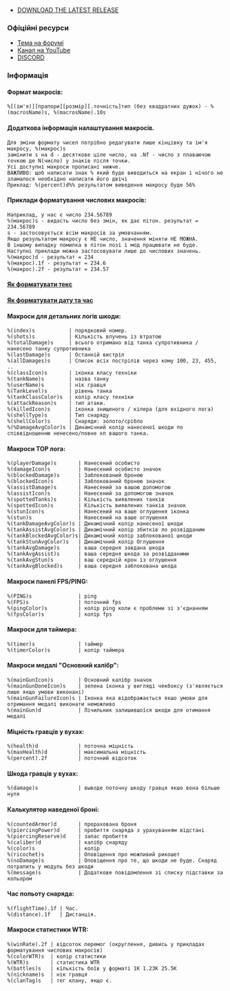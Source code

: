 * [DOWNLOAD THE LATEST RELEASE](https://github.com/Armagomen/battle_observer/releases/latest/download/BattleObserver_WOT_EU.zip)

### Офіційні ресурси
* [Тема на форумі](https://koreanrandom.com/forum/topic/32939-)
* [Канал на YouTube](https://www.youtube.com/channel/UCIksyJfDn5bOoig4iO7BKEA)
* [DISCORD](https://discord.gg/Nma5T5snKW)

### Інформація

#### Формат макросів:
```
%[(ім'я)][прапори][розмір][.точність]тип (без квадратних дужок) - %(macrosName)s, %(macrosName).10s
```
#### Додаткова інформація налаштування макросів.
````
Для зміни формату чисел потрібно редагувати лише кінцівку та ім'я макросу, %(макрос)s
замінити s на d - десяткове ціле число, на .Nf - число з плаваючою точкою де N(число) у знаків після точки.
Усі доступні макроси прописані нижче.
ВАЖЛИВО: щоб написати знак % який буде виводиться на екран і нічого не зламалося необхідно написати його двічі
Приклад: %(percent)d%% результатом виведення макросу буде 56%
````
#### Приклади форматування числових макросів:
```
Наприклад, у нас є число 234.56789
%(макрос)s - видасть число без змін, як дає пітон. результат = 234.56789
s - застосовується всім макросів за умовчанням.
Якщо результатом макросу є НЕ число, значення міняти НЕ МОЖНА.
В іншому випадку помилка в пітон лозі і мод працювати не буде.
Наступні приклади можна застосовувати лише до числових значень.
%(макрос)d - результат = 234
%(макрос).1f - результат = 234.6
%(макрос).2f - результат = 234.57
```
#### [Як форматувати текс](https://help.adobe.com/ru_RU/FlashPlatform/reference/actionscript/3/flash/text/TextField.html#htmlText)
#### [Як форматувати дату та час](https://docs.python.org/2/library/time.html#time.strftime)

#### Макроси для детальних логів шкоди:
`````
%(index)s           | порядковий номер.
%(shots)s           | Кількість влучень із втратою
%(totalDamage)s     | всього отримано від танка супротивника / нанесено танку супротивника
%(lastDamage)s      | Останній вистріл
%(allDamages)s      | Список всіх пострілів через кому 100, 23, 455, ..
%(classIcon)s       | іконка класу техніки
%(tankName)s        | назва танку
%(userName)s        | нік гравця
%(TankLevel)s       | рівень танка
%(tankClassColor)s  | колір класу техніки
%(attackReason)s    | тип атаки.
%(killedIcon)s      | іконка знищеного / кілера (для вхідного лога)
%(shellType)s       | Тип снаряду
%(shellColor)s      | Снаряди: золото/срібло
%(%DamageAvgColor)s | Динамічний колір нанесеної шкоди по співвідношенню ненесено/повне хп вашого танка.
`````
#### Макроси TOP лога:
`````
%(playerDamage)s       | Нанесений особисто
%(damageIcon)s         | Нанесений особисто значок
%(blockedDamage)s      | Заблокований бронею
%(blockedIcon)s        | Заблокований бронею значок
%(assistDamage)s       | Нанесений за вашою допомогою
%(assistIcon)s         | Нанесений за допомогою значок
%(spottedTanks)s       | Кількість виявлених танків
%(spottedIcon)s        | Кількість виявлених танків значок
%(stunIcon)s           | Нанесений на ваше оглушення іконка
%(stun)s               | Нанесений на ваше оглушення
%(tankDamageAvgColor)s | Динамічний колір нанесеної шкоди
%(tankAssistAvgColor)s | Динамічний колір збитків по розвідданим
%(tankBlockedAvgColor)s| Динамічний колір заблокованої шкоди
%(tankStunAvgColor)s   | Динамічний колір Оглушення
%(tankAvgDamage)s      | ваша середня завдана шкода
%(tankAvgAssist)s      | ваша середня шкода за розвідданими
%(tankAvgStun)s        | ваш середній крон із оглушення
%(tankAvgBlocked)s     | ваша середня заблокована шкода
`````
#### Макроси панелі FPS/PING:
````
%(PING)s               | ping
%(FPS)s                | поточний fps
%(pingColor)s          | колір ping коли є проблеми зі з'єднанням
%(fpsColor)s           | колір fps
````
#### Макроси для таймера:
````
%(timer)s              | таймер
%(timerColor)s         | колір таймера
````
#### Макроси медалі "Основний калібр":
````
%(mainGunIcon)s        | Основний калібр значок
%(mainGunDoneIcon)s    | зелена іконка у вигляді чекбоксу (з'являється лише якщо умови виконані)
%(mainGunFailureIcon)s | Іконка яка відображається якшо умови для отримання медалі виконати неможливо
%(mainGun)d            | Лічильник залишившоїся шкоди для отимання медалі
````
#### Міцність гравців у вухах:
````
%(health)d             | поточна міцність
%(maxHealth)d          | максимальна міцність
%(percent).2f          | поточний відсоток
````
#### Шкода гравців у вухах:
````
%(damage)s             | выводе поточну шкоду гравця якшо вона більше нуля
````
#### Калькулятор наведеної броні:
````
%(countedArmor)d       | прорахована броня
%(piercingPower)d      | пробиття снаряда з урахуванням відстані
%(piercingReserve)d    | запас пробиття
%(caliber)d            | калібр снаряду
%(color)s              | колір
%(ricochet)s           | Оповіщення про можливий рикошет
%(noDamage)s           | Оповіщення про те, що шкоди не буде. Снаряд потрапить у модуль без шкоди
%(message)s            | Додаткове повідомлення зі списку підставки за кольором
````
#### Час польоту снаряда:
`````
%(flightTime).1f | Час.
%(distance).1f   | Дистанція.
`````
#### Макроси статистики WTR:
`````
%(winRate).2f | відсоток перемог (округлення, дивись у прикладах форматування числових макросів)
%(colorWTR)s  | колір статистики
%(WTR)s       | статистика WTR
%(battles)s   | кількість боїв у форматі 1K 1.23K 25.5K
%(nickname)s  | нік гравця
%(clanTag)s   | тег клану, якщо є.
`````